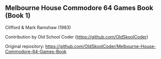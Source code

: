 ## Melbourne House Commodore 64 Games Book (Book 1)  
Clifford & Mark Ramshaw (1983)  

Contribution by Old School Coder (https://github.com/OldSkoolCoder)  

Original repository: https://github.com/OldSkoolCoder/Melbourne-House-Commodore-64-Games-Book
